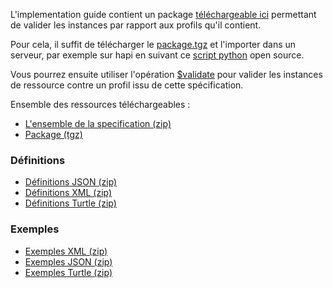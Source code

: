 L'implementation guide contient un package [téléchargeable ici](package.tgz) permettant de valider les instances par rapport aux profils qu'il contient.

Pour cela, il suffit de télécharger le [package.tgz](package.tgz) et l'importer dans un serveur, par exemple sur hapi en suivant ce [script python](https://github.com/nmdp-bioinformatics/igloader) open source.

Vous pourrez ensuite utiliser l'opération [$validate](https://hl7.org/fhir/R4/resource-operation-validate.html) pour valider les instances de ressource contre un profil issu de cette spécification.

Ensemble des ressources téléchargeables :

* [L'ensemble de la specification (zip)](full-ig.zip)
* [Package (tgz)](package.tgz)

### Définitions

* [Définitions JSON (zip)](definitions.json.zip)
* [Définitions XML (zip)](definitions.xml.zip)
* [Définitions Turtle (zip)](definitions.ttl.zip)

### Exemples

* [Exemples XML (zip)](examples.xml.zip)
* [Exemples JSON (zip)](examples.json.zip)
* [Exemples Turtle (zip)](examples.ttl.zip)